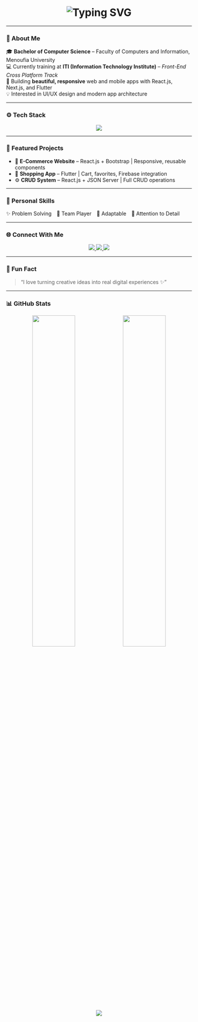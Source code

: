 <!-- Animated Header -->
<h1 align="center">
  <img src="https://readme-typing-svg.herokuapp.com?font=Poppins&weight=600&size=30&duration=3000&pause=800&color=00C8FF&center=true&vCenter=true&width=550&lines=Hi+I'm+Mariam+👋;Front-End+%26+Cross-Platform+Developer;Passionate+About+Clean+UI+and+UX" alt="Typing SVG" />
</h1>

---

### 🌸 About Me  
🎓 **Bachelor of Computer Science** – Faculty of Computers and Information, Menoufia University  
💻 Currently training at **ITI (Information Technology Institute)** – *Front-End Cross Platform Track*  
🚀 Building **beautiful, responsive** web and mobile apps with React.js, Next.js, and Flutter  
💡 Interested in UI/UX design and modern app architecture  

---

### ⚙️ Tech Stack  
<p align="center">
  <img src="https://skillicons.dev/icons?i=html,css,js,ts,react,nextjs,flutter,bootstrap,firebase,git,github,figma,vscode&theme=light" />
</p>

---

### 💼 Featured Projects  
- 🌿 **E-Commerce Website** – React.js + Bootstrap | Responsive, reusable components  
- 📱 **Shopping App** – Flutter | Cart, favorites, Firebase integration  
- ⚙️ **CRUD System** – React.js + JSON Server | Full CRUD operations  

---

### 🧠 Personal Skills  
✨ Problem Solving 🤝 Team Player 🔁 Adaptable 🎯 Attention to Detail  

---

### 🌐 Connect With Me  
<p align="center">
  <a href=" https://www.linkedin.com/in/mariam-ehab-1664681b8/" target="_blank">
    <img src="https://img.shields.io/badge/LinkedIn-0077B5?style=for-the-badge&logo=linkedin&logoColor=white"/>
  </a>
  <a href="mailto:mariam.ehabsarhan@gmail.com">
    <img src="https://img.shields.io/badge/Email-D14836?style=for-the-badge&logo=gmail&logoColor=white"/>
  </a>
  <a href="https://github.com/Mariam433477" target="_blank">
    <img src="https://img.shields.io/badge/GitHub-181717?style=for-the-badge&logo=github&logoColor=white"/>
  </a>
</p>

---

### 🧩 Fun Fact  
> “I love turning creative ideas into real digital experiences ✨”

---

### 📊 GitHub Stats  
<p align="center">
  <img width="48%" src="https://github-readme-stats.vercel.app/api?username=your-github-username&show_icons=true&theme=tokyonight" />
  <img width="48%" src="https://github-readme-streak-stats.herokuapp.com/?user=your-github-username&theme=tokyonight" />
</p>

<!-- Animated Wave -->
<p align="center">
  <img src="https://capsule-render.vercel.app/api?type=waving&color=00C8FF&height=100&section=footer"/>
</p>

